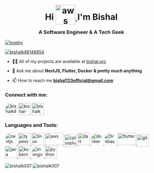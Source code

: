 
<h1 align="center">Hi 
<a href="https://aws.amazon.com" target="_blank" rel="noreferrer"> <img src="https://i.postimg.cc/D0MHp4s1/wave-hand.gif" alt="aws" width="65" height="65" style="transform: translateY(15px);"/> </a>
 I'm Bishal</h1>  
<h3 align="center">A Software Engineer & A Tech Geek</h3>  
  
[![trophy](https://github-profile-trophy.vercel.app/?username=BishalK007&theme=onedark&title=MultiLanguage,Joined2020,Commits,Experience)](https://github.com/ryo-ma/github-profile-trophy)

  
<p align="left"> <a href="https://twitter.com/bishalk48148854" target="blank"><img src="https://img.shields.io/twitter/follow/bishalk48148854?logo=twitter&style=for-the-badge" alt="bishalk48148854" /></a> </p>  
  
- 👨‍💻 All of my projects are available at [bishal.pro](https://bishal.pro/)  
  
- 💬 Ask me about **NextJS, Flutter, Docker & pretty much anything**  
  
- 📫 How to reach me **bishal123official@gmail.com**  
  
<h3 align="left">Connect with me:</h3>  
<p align="left">  
<a href="https://twitter.com/BishalK_" target="blank"><img align="center" src="https://i.postimg.cc/vDRwh2pW/TWITTERX.gif" alt="bishalk48148854" height="40" width="40" style="border-radius: 50%;" /></a> <a href="https://linkedin.com/in/bishal-123-karmakar" target="blank"><img align="center" src="https://i.postimg.cc/qRDHWvCX/linkdin.png" alt="bishal-123-karmakar" height="40" width="40" /></a>  <a href="https://instagram.com/bishalkmkr" target="blank"><img align="center" src="https://i.postimg.cc/DZQmksck/instagram.gif" alt="bishalkmkr" height="40" width="40" /></a>  
</p>  
  
<h3 align="left">Languages and Tools:</h3>  

<p>
    <a href="https://nextjs.org/" target="_blank" rel="noreferrer"> <img src="https://i.postimg.cc/gc8QntZd/NextJS.png" alt="nextjs" width="40" height="40" style="border-radius: 50%;" /> </a>
    <a href="https://www.typescriptlang.org/" target="_blank" rel="noreferrer"> <img src="https://i.postimg.cc/T1mdB2Ks/typescript.png" alt="typescript" width="40" height="40"/> </a>
    <a href="https://www.linux.org/" target="_blank" rel="noreferrer"> <img src="https://i.postimg.cc/tgJBnMW4/icons8-linux.gif" alt="linux" width="40" height="40"/> </a> 
    <a href="https://aws.amazon.com" target="_blank" rel="noreferrer"> <img src="https://i.postimg.cc/bvVMLFns/AWS-Emblem.png" alt="aws" width="60" height="40"/> </a>
    <a href="https://www.w3schools.com/cpp/" target="_blank" rel="noreferrer"> <img src="https://i.postimg.cc/L8JLywRZ/c.png" alt="cplusplus" width="40" height="40" style="transform: translateY(5px);"/> </a>
    <a href="https://dart.dev" target="_blank" rel="noreferrer"> <img src="https://i.postimg.cc/8cH2Sk3z/dart.png" alt="dart" width="40" height="40"/> </a> 
    <a href="https://www.docker.com/" target="_blank" rel="noreferrer"> <img src="https://i.postimg.cc/CMz67gw0/docker.gif" alt="docker" width="40" height="40" style="border-radius: 50%;" /> </a>
    <a href="https://firebase.google.com/" target="_blank" rel="noreferrer"> <img src="https://i.postimg.cc/K8WnZR1p/firebase.gif" alt="firebase" width="40" height="40" style="border-radius: 50%;" /> </a> 
    <a href="https://flutter.dev" target="_blank" rel="noreferrer"> <img src="https://i.postimg.cc/7ZLSSgvZ/Flutter.png" alt="flutter" width="60" height="40"/> </a> 
    <a href="https://git-scm.com/" target="_blank" rel="noreferrer"> <img src="https://i.postimg.cc/QtXqnVV6/git.gif" alt="git" width="40" height="40" style="transform: translateY(5px);"/> </a> 
    <a href="https://www.java.com" target="_blank" rel="noreferrer"> <img src="https://i.postimg.cc/MpWPqTGR/icons8-java.gif" alt="java" width="40" height="40"/> </a>
    <a href="https://kubernetes.io" target="_blank" rel="noreferrer"> <img src="https://i.postimg.cc/Gpyb4hQm/kubernetes.png" alt="kubernetes" width="40" height="40"/> </a>
    <a href="https://www.mongodb.com/" target="_blank" rel="noreferrer"> <img src="https://i.postimg.cc/wvxyLmbk/mongoDB.gif" alt="mongodb" width="40" height="40" style="border-radius: 50%;" /> </a> 
    <a href="https://www.python.org" target="_blank" rel="noreferrer"> <img src="https://i.postimg.cc/yNGvmyyX/icons8-python.gif" alt="python" width="40" height="40"/> </a> </p>  
</p>



<p > 

  
<p><img align="left" src="https://github-readme-stats.vercel.app/api/top-langs?username=bishalk007&show_icons=true&locale=en&layout=compact" alt="bishalk007" /></p>  
  
  
<p><img align="center" src="https://github-readme-streak-stats.herokuapp.com/?user=bishalk007&" alt="bishalk007" /></p>
